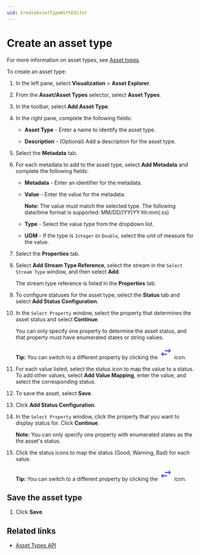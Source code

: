 ```yaml
---
uid: CreateAssetTypeWithEditor
---
```


# Create an asset type

For more information on asset types, see [Asset types](xref:AssetTypes).

To create an asset type:

1. In the left pane, select **Visualization** > **Asset Explorer**.

1. From the **Asset/Asset Types** selector, select **Asset Types**.

1. In the toolbar, select **Add Asset Type**. 

1. In the right pane, complete the following fields:

   - **Asset Type** - Enter a name to identify the asset type.

   - **Description** - (Optional) Add a description for the asset type. 

1. Select the **Metadata** tab.

1. For each metadata to add to the asset type, select **Add Metadata** and complete the following fields:

   - **Metadata** - Enter an identifier for the metadata.

   - **Value** - Enter the value for the metadata.

      **Note:** The value must match the selected type. The following date/time format is supported: MM/DD/(YY)YY hh:mm(:ss)

   - **Type** - Select the value type from the dropdown list.

   - **UOM** - If the type is `Integer` or `Double`, select the unit of measure for the value.

1. Select the **Properties** tab. 

1. Select **Add Stream Type Reference**, select the stream in the `Select Stream Type` window, and then select **Add**.

   The stream type reference is listed in the **Properties** tab.

1. To configure statuses for the asset type, select the **Status** tab and select **Add Status Configuration**.

1. In the `Select Property` window, select the property that determines the asset status and select **Continue**.

    You can only specify one property to determine the asset status, and that property must have enumerated states or string values.

    **Tip:** You can switch to a different property by clicking the ![Change property icon](../../../_icons/branded/swap-horizontal.svg) icon.

1. For each value listed, select the status icon to map the value to a status. To add other values, select **Add Value Mapping**, enter the value, and select the corresponding status.

1. To save the asset, select **Save**. 
 
1. Click **Add Status Configuration**.

1. In the `Select Property` window, click the property that you want to display status for. Click **Continue**.

    **Note:** You can only specify one property with enumerated states as the the asset's status.

1. Click the status icons to map the status (Good, Warning, Bad) for each value.
    
    **Tip:** You can switch to a different property by clicking the ![Change property icon](../../../_icons/branded/swap-horizontal.svg) icon.
    
## Save the asset type

1. Click **Save**. 

## Related links 

- [Asset Types API](xref:AssetTypesAPI)
